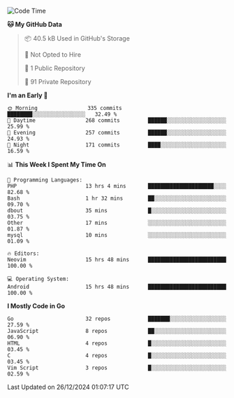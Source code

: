 
<!--START_SECTION:waka-->
![Code Time](http://img.shields.io/badge/Code%20Time-5%2C560%20hrs%2034%20mins-blue)

**🐱 My GitHub Data** 

> 📦 40.5 kB Used in GitHub's Storage 
 > 
> 🚫 Not Opted to Hire
 > 
> 📜 1 Public Repository 
 > 
> 🔑 91 Private Repository 
 > 
**I'm an Early 🐤** 

```text
🌞 Morning                335 commits         ████████░░░░░░░░░░░░░░░░░   32.49 % 
🌆 Daytime                268 commits         ██████░░░░░░░░░░░░░░░░░░░   25.99 % 
🌃 Evening                257 commits         ██████░░░░░░░░░░░░░░░░░░░   24.93 % 
🌙 Night                  171 commits         ████░░░░░░░░░░░░░░░░░░░░░   16.59 % 
```


📊 **This Week I Spent My Time On** 

```text
💬 Programming Languages: 
PHP                      13 hrs 4 mins       █████████████████████░░░░   82.68 % 
Bash                     1 hr 32 mins        ██░░░░░░░░░░░░░░░░░░░░░░░   09.70 % 
dbout                    35 mins             █░░░░░░░░░░░░░░░░░░░░░░░░   03.75 % 
Other                    17 mins             ░░░░░░░░░░░░░░░░░░░░░░░░░   01.87 % 
mysql                    10 mins             ░░░░░░░░░░░░░░░░░░░░░░░░░   01.09 % 

🔥 Editors: 
Neovim                   15 hrs 48 mins      █████████████████████████   100.00 % 

💻 Operating System: 
Android                  15 hrs 48 mins      █████████████████████████   100.00 % 
```

**I Mostly Code in Go** 

```text
Go                       32 repos            ███████░░░░░░░░░░░░░░░░░░   27.59 % 
JavaScript               8 repos             ██░░░░░░░░░░░░░░░░░░░░░░░   06.90 % 
HTML                     4 repos             █░░░░░░░░░░░░░░░░░░░░░░░░   03.45 % 
C                        4 repos             █░░░░░░░░░░░░░░░░░░░░░░░░   03.45 % 
Vim Script               3 repos             █░░░░░░░░░░░░░░░░░░░░░░░░   02.59 % 
```




 Last Updated on 26/12/2024 01:07:17 UTC
<!--END_SECTION:waka-->

